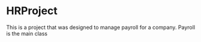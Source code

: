 # HRProject
This is a project that was designed to manage payroll for a company. Payroll is the main class
